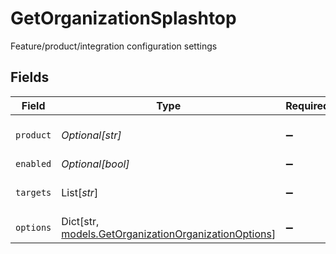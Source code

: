 # GetOrganizationSplashtop

Feature/product/integration configuration settings


## Fields

| Field                                                                                                   | Type                                                                                                    | Required                                                                                                | Description                                                                                             |
| ------------------------------------------------------------------------------------------------------- | ------------------------------------------------------------------------------------------------------- | ------------------------------------------------------------------------------------------------------- | ------------------------------------------------------------------------------------------------------- |
| `product`                                                                                               | *Optional[str]*                                                                                         | :heavy_minus_sign:                                                                                      | Configured product code                                                                                 |
| `enabled`                                                                                               | *Optional[bool]*                                                                                        | :heavy_minus_sign:                                                                                      | Is enabled                                                                                              |
| `targets`                                                                                               | List[*str*]                                                                                             | :heavy_minus_sign:                                                                                      | Feature deployment targets                                                                              |
| `options`                                                                                               | Dict[str, [models.GetOrganizationOrganizationOptions](../models/getorganizationorganizationoptions.md)] | :heavy_minus_sign:                                                                                      | Feature options                                                                                         |